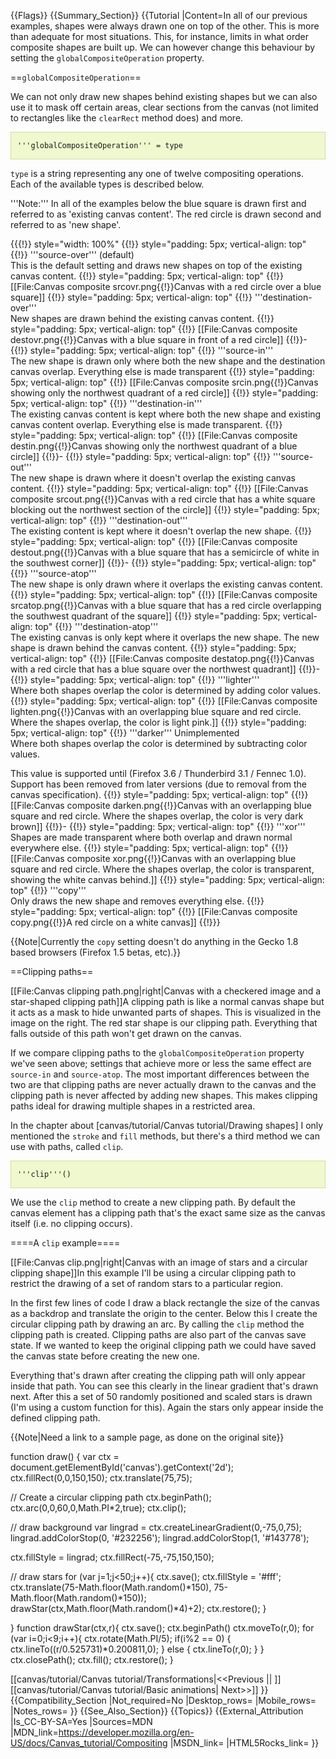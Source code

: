 {{Flags}}
{{Summary_Section}}
{{Tutorial
|Content=In all of our previous examples, shapes were always drawn one on top of the other. This is more than adequate for most situations. This, for instance, limits in what order composite shapes are built up. We can however change this behaviour by setting the <code>globalCompositeOperation</code> property.

==<code>globalCompositeOperation</code>==

We can not only draw new shapes behind existing shapes but we can also use it to mask off certain areas, clear sections from the canvas (not limited to rectangles like the <code>clearRect</code> method does) and more.

<div style="border: 1px solid rgb(208, 221, 158); background: rgb(239, 248, 206) none repeat scroll 0% 50%; padding-left: 10px">

<code>'''globalCompositeOperation''' = type</code>

</div>

<code>type</code> is a string representing any one of twelve compositing operations. Each of the available types is described below.

'''Note:''' In all of the examples below the blue square is drawn first and referred to as 'existing canvas content'. The red circle is drawn second and referred to as 'new shape'.

{{{!}} style="width: 100%"
{{!}} style="padding: 5px; vertical-align: top" {{!}}
'''source-over''' (default)<br /> This is the default setting and draws new shapes on top of the existing canvas content.
{{!}} style="padding: 5px; vertical-align: top" {{!}}
[[File:Canvas composite srcovr.png{{!}}Canvas with a red circle over a blue square]]
{{!}} style="padding: 5px; vertical-align: top" {{!}}
'''destination-over'''<br /> New shapes are drawn behind the existing canvas content.
{{!}} style="padding: 5px; vertical-align: top" {{!}}
[[File:Canvas composite destovr.png{{!}}Canvas with a blue square in front of a red circle]]
{{!}}-
{{!}} style="padding: 5px; vertical-align: top" {{!}}
'''source-in'''<br /> The new shape is drawn only where both the new shape and the destination canvas overlap. Everything else is made transparent
{{!}} style="padding: 5px; vertical-align: top" {{!}}
[[File:Canvas composite srcin.png{{!}}Canvas showing only the northwest quadrant of a red circle]]
{{!}} style="padding: 5px; vertical-align: top" {{!}}
'''destination-in'''<br /> The existing canvas content is kept where both the new shape and existing canvas content overlap. Everything else is made transparent.
{{!}} style="padding: 5px; vertical-align: top" {{!}}
[[File:Canvas composite destin.png{{!}}Canvas showing only the northwest quadrant of a blue circle]]
{{!}}-
{{!}} style="padding: 5px; vertical-align: top" {{!}}
'''source-out'''<br /> The new shape is drawn where it doesn't overlap the existing canvas content.
{{!}} style="padding: 5px; vertical-align: top" {{!}}
[[File:Canvas composite srcout.png{{!}}Canvas with a red circle that has a white square blocking out the northwest section of the circle]]
{{!}} style="padding: 5px; vertical-align: top" {{!}}
'''destination-out'''<br /> The existing content is kept where it doesn't overlap the new shape.
{{!}} style="padding: 5px; vertical-align: top" {{!}}
[[File:Canvas composite destout.png{{!}}Canvas with a blue square that has a semicircle of white in the southwest corner]]
{{!}}-
{{!}} style="padding: 5px; vertical-align: top" {{!}}
'''source-atop'''<br /> The new shape is only drawn where it overlaps the existing canvas content.
{{!}} style="padding: 5px; vertical-align: top" {{!}}
[[File:Canvas composite srcatop.png{{!}}Canvas with a blue square that has a red circle overlapping the southwest quadrant of the square]]
{{!}} style="padding: 5px; vertical-align: top" {{!}}
'''destination-atop'''<br /> The existing canvas is only kept where it overlaps the new shape. The new shape is drawn behind the canvas content.
{{!}} style="padding: 5px; vertical-align: top" {{!}}
[[File:Canvas composite destatop.png{{!}}Canvas with a red circle that has a blue square over the northwest quadrant]]
{{!}}-
{{!}} style="padding: 5px; vertical-align: top" {{!}}
'''lighter'''<br /> Where both shapes overlap the color is determined by adding color values.
{{!}} style="padding: 5px; vertical-align: top" {{!}}
[[File:Canvas composite lighten.png{{!}}Canvas with an overlapping blue square and red circle. Where the shapes overlap, the color is light pink.]]
{{!}} style="padding: 5px; vertical-align: top" {{!}}
'''darker''' <span class="unimplementedInline">Unimplemented</span><br /> Where both shapes overlap the color is determined by subtracting color values.

This value is supported until (Firefox 3.6 / Thunderbird 3.1 / Fennec 1.0). Support has been removed from later versions (due to removal from the canvas specification).
{{!}} style="padding: 5px; vertical-align: top" {{!}}
[[File:Canvas composite darken.png{{!}}Canvas with an overlapping blue square and red circle. Where the shapes overlap, the color is very dark brown]]
{{!}}-
{{!}} style="padding: 5px; vertical-align: top" {{!}}
'''xor'''<br /> Shapes are made transparent where both overlap and drawn normal everywhere else.
{{!}} style="padding: 5px; vertical-align: top" {{!}}
[[File:Canvas composite xor.png{{!}}Canvas with an overlapping blue square and red circle. Where the shapes overlap, the color is transparent, showing the white canvas behind.]]
{{!}} style="padding: 5px; vertical-align: top" {{!}}
'''copy'''<br /> Only draws the new shape and removes everything else.
{{!}} style="padding: 5px; vertical-align: top" {{!}}
[[File:Canvas composite copy.png{{!}}A red circle on a white canvas]]
{{!}}}

{{Note|Currently the <code>copy</code> setting doesn't do anything in the Gecko 1.8 based browsers (Firefox 1.5 betas, etc).}}

==Clipping paths==

[[File:Canvas clipping path.png|right|Canvas with a checkered image and a star-shaped clipping path]]A clipping path is like a normal canvas shape but it acts as a mask to hide unwanted parts of shapes. This is visualized in the image on the right. The red star shape is our clipping path. Everything that falls outside of this path won't get drawn on the canvas.

If we compare clipping paths to the <code>globalCompositeOperation</code> property we've seen above; settings that achieve more or less the same effect are <code>source-in</code> and <code>source-atop</code>. The most important differences between the two are that clipping paths are never actually drawn to the canvas and the clipping path is never affected by adding new shapes. This makes clipping paths ideal for drawing multiple shapes in a restricted area.

In the chapter about [canvas/tutorial/Canvas tutorial/Drawing shapes] I only mentioned the <code>stroke</code> and <code>fill</code> methods, but there's a third method we can use with paths, called <code>clip</code>.

<div style="border: 1px solid rgb(208, 221, 158); background: rgb(239, 248, 206) none repeat scroll 0% 50%; padding-left: 10px">

<code>'''clip'''()</code>

</div>

We use the <code>clip</code> method to create a new clipping path. By default the canvas element has a clipping path that's the exact same size as the canvas itself (i.e. no clipping occurs).

====A <code>clip</code> example====

[[File:Canvas clip.png|right|Canvas with an image of stars and a circular clipping shape]]In this example I'll be using a circular clipping path to restrict the drawing of a set of random stars to a particular region.

In the first few lines of code I draw a black rectangle the size of the canvas as a backdrop and translate the origin to the center. Below this I create the circular clipping path by drawing an arc. By calling the <code>clip</code> method the clipping path is created. Clipping paths are also part of the canvas save state. If we wanted to keep the original clipping path we could have saved the canvas state before creating the new one.

Everything that's drawn after creating the clipping path will only appear inside that path. You can see this clearly in the linear gradient that's drawn next. After this a set of 50 randomly positioned and scaled stars is drawn (I'm using a custom function for this). Again the stars only appear inside the defined clipping path.

{{Note|Need a link to a sample page, as done on the original site}}

 function draw() {
   var ctx = document.getElementById('canvas').getContext('2d');
   ctx.fillRect(0,0,150,150);
   ctx.translate(75,75);
 
   // Create a circular clipping path
   ctx.beginPath();
   ctx.arc(0,0,60,0,Math.PI*2,true);
   ctx.clip();
 
   // draw background
   var lingrad = ctx.createLinearGradient(0,-75,0,75);
   lingrad.addColorStop(0, '#232256');
   lingrad.addColorStop(1, '#143778');
   
   ctx.fillStyle = lingrad;
   ctx.fillRect(-75,-75,150,150);
 
   // draw stars
   for (var j=1;j<50;j++){
     ctx.save();
     ctx.fillStyle = '#fff';
     ctx.translate(75-Math.floor(Math.random()*150),
                   75-Math.floor(Math.random()*150));
     drawStar(ctx,Math.floor(Math.random()*4)+2);
     ctx.restore();
   }
   
 }
 function drawStar(ctx,r){
   ctx.save();
   ctx.beginPath()
   ctx.moveTo(r,0);
   for (var i=0;i<9;i++){
     ctx.rotate(Math.PI/5);
     if(i%2 == 0) {
       ctx.lineTo((r/0.525731)*0.200811,0);
     } else {
       ctx.lineTo(r,0);
     }
   }
   ctx.closePath();
   ctx.fill();
   ctx.restore();
 }

[[canvas/tutorial/Canvas tutorial/Transformations|&lt;&lt;Previous      ||    ]][[canvas/tutorial/Canvas tutorial/Basic animations|   Next&gt;&gt;]]
}}
{{Compatibility_Section
|Not_required=No
|Desktop_rows=
|Mobile_rows=
|Notes_rows=
}}
{{See_Also_Section}}
{{Topics}}
{{External_Attribution
|Is_CC-BY-SA=Yes
|Sources=MDN
|MDN_link=https://developer.mozilla.org/en-US/docs/Canvas_tutorial/Compositing
|MSDN_link=
|HTML5Rocks_link=
}}